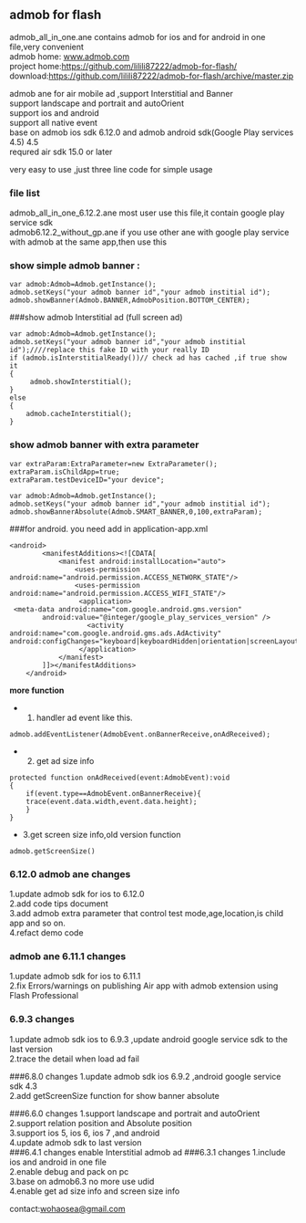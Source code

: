 admob for flash 
------

admob_all_in_one.ane      contains admob for ios and for android in one file,very convenient <br/>
admob home: www.admob.com<br/>
project home:https://github.com/lilili87222/admob-for-flash/ <br />
download:https://github.com/lilili87222/admob-for-flash/archive/master.zip

admob ane for air mobile ad ,support Interstitial and Banner<br/>
support  landscape and portrait  and autoOrient<br/>
support ios and android<br/>
support all native event<br/>
base on admob ios sdk 6.12.0 and admob android sdk(Google Play services 4.5) 4.5<br/>
requred  air sdk 15.0 or later <br/>

very easy to use ,just three line code for simple usage<br/>

### file list 
admob_all_in_one_6.12.2.ane  most user use this file,it contain google play service sdk<br/>
admob6.12.2_without_gp.ane   if you use other ane with google play service with admob at the same app,then use this<br/>

### show simple admob banner :
```
var admob:Admob=Admob.getInstance();
admob.setKeys("your admob banner id","your admob institial id");
admob.showBanner(Admob.BANNER,AdmobPosition.BOTTOM_CENTER);
```

###show admob  Interstitial ad (full screen ad)
```
var admob:Admob=Admob.getInstance();
admob.setKeys("your admob banner id","your admob institial id");////replace this fake ID with your really ID
if (admob.isInterstitialReady())// check ad has cached ,if true show it
{
     admob.showInterstitial();
}
else
{
    admob.cacheInterstitial();
}
```
### show admob banner with extra parameter 
```
var extraParam:ExtraParameter=new ExtraParameter();
extraParam.isChildApp=true;
extraParam.testDeviceID="your device";

var admob:Admob=Admob.getInstance();
admob.setKeys("your admob banner id","your admob institial id");
admob.showBannerAbsolute(Admob.SMART_BANNER,0,100,extraParam);
```
###for android.  you need add in application-app.xml
```
<android>
        <manifestAdditions><![CDATA[
			<manifest android:installLocation="auto">
			    <uses-permission android:name="android.permission.ACCESS_NETWORK_STATE"/>
			    <uses-permission android:name="android.permission.ACCESS_WIFI_STATE"/>
			     <application>
 <meta-data android:name="com.google.android.gms.version"
        android:value="@integer/google_play_services_version" />
			  	   <activity android:name="com.google.android.gms.ads.AdActivity" android:configChanges="keyboard|keyboardHidden|orientation|screenLayout|uiMode|screenSize|smallestScreenSize"/>
			     </application>
			</manifest>
		]]></manifestAdditions>
    </android>
```

**more function**
- 1. handler  ad event  like this.
```
admob.addEventListener(AdmobEvent.onBannerReceive,onAdReceived);
```
- 2. get ad size info
```
protected function onAdReceived(event:AdmobEvent):void
{
    if(event.type==AdmobEvent.onBannerReceive){
	trace(event.data.width,event.data.height);
    }
}
```
- 3.get screen size info,old version function
```
admob.getScreenSize()

```

### 6.12.0 admob ane changes
1.update admob sdk for ios to 6.12.0 <br/>
2.add code tips document<br/>
3.add admob extra parameter that control test mode,age,location,is child app and so on. <br/>
4.refact demo code<br/>

### admob ane 6.11.1 changes
1.update admob sdk for ios to 6.11.1<br/>
2.fix Errors/warnings on publishing Air app with admob extension using Flash Professional

### 6.9.3 changes
1.update admob sdk ios to 6.9.3 ,update android google service sdk to the last version<br/>
2.trace the detail when load ad fail<br/>

###6.8.0 changes
1.update admob sdk ios 6.9.2 ,android google service sdk 4.3<br/>
2.add getScreenSize function for show banner absolute<br/>

###6.6.0 changes
1.support  landscape and portrait  and autoOrient<br/>
2.support relation position and Absolute position<br/>
3.support ios 5, ios 6, ios 7 ,and android<br/>
4.update admob sdk to last version<br/>
###6.4.1 changes
enable Interstitial admob ad 
###6.3.1 changes
1.include ios and android in one file<br/>
2.enable debug and pack on pc<br/>
3.base on admob6.3 no more use udid<br/>
4.enable get ad size info and screen size info<br/>

contact:wohaosea@gmail.com
